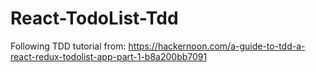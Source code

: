 # React-TodoList-Tdd
Following TDD tutorial from:
https://hackernoon.com/a-guide-to-tdd-a-react-redux-todolist-app-part-1-b8a200bb7091
